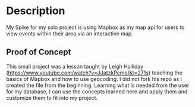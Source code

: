 # Description

My Spike for my solo project is using Mapbox as my map api for users to view events within their area via an interactive map. 

## Proof of Concept

This small project was a lesson taught by Leigh Halliday (https://www.youtube.com/watch?v=JJatzkPcmoI&t=271s) teaching the basics of Mapbox and how to use geocoding. I did not fork his repo as I created the file from the beginning. Learning what is needed from the user for my database, I can use the concepts learned here and apply them and customize them to fit into my project.